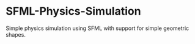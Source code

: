 # SFML-Physics-Simulation
Simple physics simulation using SFML with support for simple geometric shapes.
